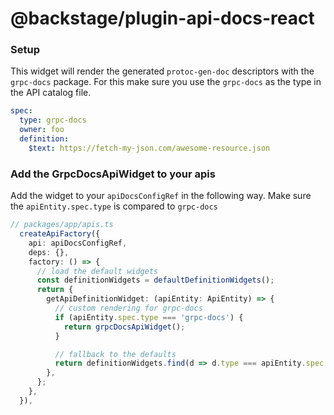 # @backstage/plugin-api-docs-react

### Setup

This widget will render the generated `protoc-gen-doc` descriptors with the `grpc-docs` package. For this make sure you use the `grpc-docs` as the type in the API catalog file.

```yaml
spec:
  type: grpc-docs
  owner: foo
  definition:
    $text: https://fetch-my-json.com/awesome-resource.json
```

### Add the GrpcDocsApiWidget to your apis

Add the widget to your `apiDocsConfigRef` in the following way. Make sure the `apiEntity.spec.type` is compared to `grpc-docs`

```ts
// packages/app/apis.ts
  createApiFactory({
    api: apiDocsConfigRef,
    deps: {},
    factory: () => {
      // load the default widgets
      const definitionWidgets = defaultDefinitionWidgets();
      return {
        getApiDefinitionWidget: (apiEntity: ApiEntity) => {
          // custom rendering for grpc-docs
          if (apiEntity.spec.type === 'grpc-docs') {
            return grpcDocsApiWidget();
          }

          // fallback to the defaults
          return definitionWidgets.find(d => d.type === apiEntity.spec.type);
        },
      };
    },
  }),
```
